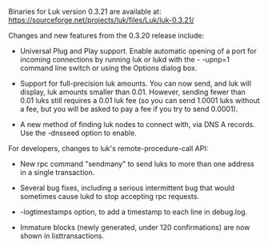 Binaries for Luk version 0.3.21 are available at:
  https://sourceforge.net/projects/luk/files/Luk/luk-0.3.21/

Changes and new features from the 0.3.20 release include:

* Universal Plug and Play support.  Enable automatic opening of a port for incoming connections by running luk or lukd with the - -upnp=1 command line switch or using the Options dialog box.

* Support for full-precision luk amounts.  You can now send, and luk will display, luk amounts smaller than 0.01.  However, sending fewer than 0.01 luks still requires a 0.01 luk fee (so you can send 1.0001 luks without a fee, but you will be asked to pay a fee if you try to send 0.0001).

* A new method of finding luk nodes to connect with, via DNS A records. Use the -dnsseed option to enable.

For developers, changes to luk's remote-procedure-call API:

* New rpc command "sendmany" to send luks to more than one address in a single transaction.

* Several bug fixes, including a serious intermittent bug that would sometimes cause lukd to stop accepting rpc requests. 

* -logtimestamps option, to add a timestamp to each line in debug.log.

* Immature blocks (newly generated, under 120 confirmations) are now shown in listtransactions.
